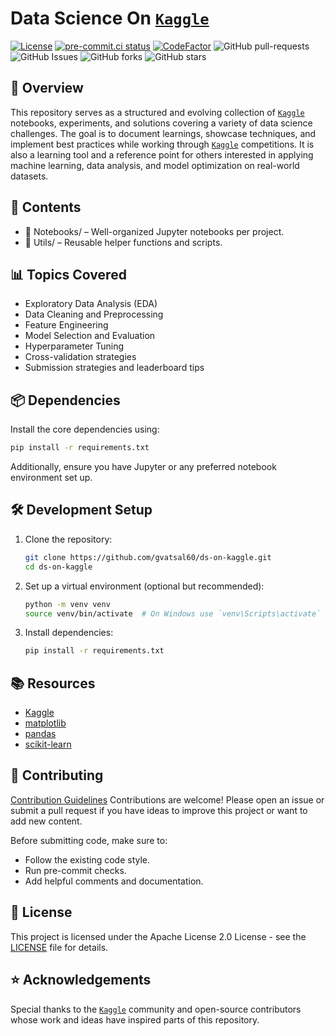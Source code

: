 # Data Science On [`Kaggle`](https://www.kaggle.com/)

[![License](https://img.shields.io/badge/License-Apache_2.0-blue.svg)](https://img.shields.io/github/license/gvatsal60/ds-on-kaggle)
[![pre-commit.ci status](https://results.pre-commit.ci/badge/github/gvatsal60/ds-on-kaggle/master.svg)](https://results.pre-commit.ci/latest/github/gvatsal60/ds-on-kaggle/HEAD)
[![CodeFactor](https://www.codefactor.io/repository/github/gvatsal60/ds-on-kaggle/badge)](https://www.codefactor.io/repository/github/gvatsal60/ds-on-kaggle)
![GitHub pull-requests](https://img.shields.io/github/issues-pr/gvatsal60/ds-on-kaggle)
![GitHub Issues](https://img.shields.io/github/issues/gvatsal60/ds-on-kaggle)
![GitHub forks](https://img.shields.io/github/forks/gvatsal60/ds-on-kaggle)
![GitHub stars](https://img.shields.io/github/stars/gvatsal60/ds-on-kaggle)

## 📌 Overview

This repository serves as a structured and evolving collection of [`Kaggle`](https://www.kaggle.com/)
notebooks, experiments, and solutions covering a variety of data science challenges. The goal is to document
learnings, showcase techniques, and implement best practices while working through
[`Kaggle`](https://www.kaggle.com/) competitions.
It is also a learning tool and a reference point for others interested in applying machine learning,
data analysis, and model optimization on real-world datasets.

## 🚀 Contents

* 📁 Notebooks/ – Well-organized Jupyter notebooks per project.
* 📁 Utils/ – Reusable helper functions and scripts.

## 📊 Topics Covered

* Exploratory Data Analysis (EDA)
* Data Cleaning and Preprocessing
* Feature Engineering
* Model Selection and Evaluation
* Hyperparameter Tuning
* Cross-validation strategies
* Submission strategies and leaderboard tips

## 📦 Dependencies

Install the core dependencies using:

```sh
pip install -r requirements.txt
```

Additionally, ensure you have Jupyter or any preferred notebook environment set up.

## 🛠️ Development Setup

1. Clone the repository:

    ```sh
    git clone https://github.com/gvatsal60/ds-on-kaggle.git
    cd ds-on-kaggle
    ```

2. Set up a virtual environment (optional but recommended):

    ```sh
    python -m venv venv
    source venv/bin/activate  # On Windows use `venv\Scripts\activate`
    ```

3. Install dependencies:

      ```sh
      pip install -r requirements.txt
      ```

## 📚 Resources

* [Kaggle](https://www.kaggle.com/)
* [matplotlib](https://matplotlib.org/)
* [pandas](https://pandas.pydata.org/)
* [scikit-learn](https://scikit-learn.org/)

## 🤝 Contributing

[Contribution Guidelines](https://github.com/gvatsal60/ds-on-kaggle/blob/HEAD/CONTRIBUTING.md)
Contributions are welcome! Please open an issue or submit a pull request
if you have ideas to improve this project or want to add new content.

Before submitting code, make sure to:

* Follow the existing code style.
* Run pre-commit checks.
* Add helpful comments and documentation.

## 📄 License

This project is licensed under the Apache License 2.0 License -
see the [LICENSE](https://github.com/gvatsal60/ds-on-kaggle/blob/HEAD/LICENSE)
file for details.

## ⭐ Acknowledgements

Special thanks to the [`Kaggle`](https://www.kaggle.com/) community and open-source contributors whose work
and ideas have inspired parts of this repository.
